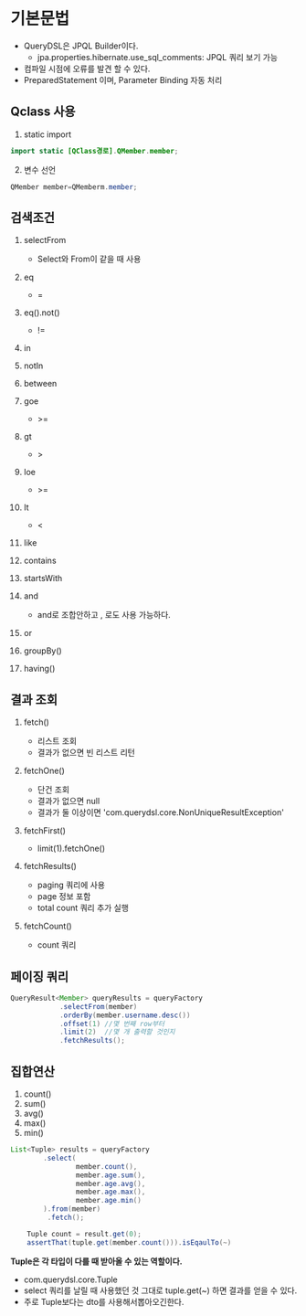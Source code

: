 # 기본문법

- QueryDSL은 JPQL Builder이다. 
  - jpa.properties.hibernate.use_sql_comments: JPQL 쿼리 보기 가능
- 컴파일 시점에 오류를 발견 할 수 있다.
- PreparedStatement 이며, Parameter Binding 자동 처리

## Qclass 사용

1. static import

```java
import static [QClass경로].QMember.member;
```

2. 변수 선언

```java
QMember member=QMemberm.member;
```


## 검색조건
1. selectFrom
    - Select와 From이 같을 때 사용
    
2. eq
    - =
    
3. eq().not()
    - !=
    
4. in
5. notIn
6. between
7. goe
   - \>=

8. gt
    - \>
9. loe
    - \>=
    
10. lt 
    - \<
    
11. like
12. contains
13. startsWith
14. and
    - and로 조합안하고 , 로도 사용 가능하다.
15. or
16. groupBy()
17. having()
   
## 결과 조회
1. fetch()
    - 리스트 조회
    - 결과가 없으면 빈 리스트 리턴
    
2. fetchOne()
    - 단건 조회
    - 결과가 없으면 null
    - 결과가 둘 이상이면 'com.querydsl.core.NonUniqueResultException'
    
3. fetchFirst()
    - limit(1).fetchOne()
    
4. fetchResults()
    - paging 쿼리에 사용
    - page 정보 포함
    - total count 쿼리 추가 실행
    
5. fetchCount()
    - count 쿼리
    
## 페이징 쿼리
```java
QueryResult<Member> queryResults = queryFactory
            .selectFrom(member)
            .orderBy(member.username.desc())
            .offset(1) //몇 번째 row부터
            .limit(2)  //몇 개 출력할 것인지
            .fetchResults();
```

## 집합연산
1. count()
2. sum()
3. avg()
4. max()
5. min()

```java
List<Tuple> results = queryFactory
        .select(
                member.count(),
                member.age.sum(),
                member.age.avg(),
                member.age.max(),
                member.age.min()
        ).from(member)
         .fetch();
```
```java
    Tuple count = result.get(0);
    assertThat(tuple.get(member.count())).isEqaulTo(~)
```
**Tuple은 각 타입이 다를 때 받아올 수 있는 역할이다.**
- com.querydsl.core.Tuple
- select 쿼리를 날릴 때 사용했던 것 그대로 tuple.get(~) 하면 결과를 얻을 수 있다.
- 주로 Tuple보다는 dto를 사용해서뽑아오긴한다.